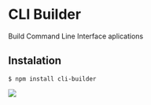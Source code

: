 CLI Builder
==============
Build Command Line Interface aplications

## Instalation
    $ npm install cli-builder

<img src='https://f.cloud.github.com/assets/69169/2290250/c35d867a-a017-11e3-86be-cd7c5bf3ff9b.gif'/>

